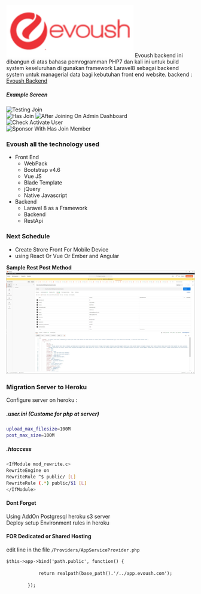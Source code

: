 <img src="https://raw.githubusercontent.com/codesyariah122/bahan-evoush/4d2ea5ca618f3dd8c1bd3be7e9f172d3664ba67e/images/logo/evoush_logo_header.svg"/>
Evoush backend ini dibangun di atas bahasa pemrogramman PHP7 dan kali ini untuk build system keseluruhan di gunakan framework Laravel8 sebagai backend system untuk managerial data bagi kebutuhan front end website.  
backend : <a href="https://app.evoush.com">Evoush Backend</a>  

##### Example Screen  
![Testing Join]('https://raw.githubusercontent.com/evoush-products/evoush-backend/master/screen_example/testing_join.jpg')  
![Has Join]('https://raw.githubusercontent.com/evoush-products/evoush-backend/master/screen_example/has_join.jpg')
![After Joining On Admin Dashboard]('https://raw.githubusercontent.com/evoush-products/evoush-backend/master/screen_example/after_joining.jpg')  
![Check Activate User]('https://raw.githubusercontent.com/evoush-products/evoush-backend/master/screen_example/check_activate_user.jpg')  
![Sponsor With Has Join Member]('https://raw.githubusercontent.com/evoush-products/evoush-backend/master/screen_example/sponsor_with_has_join_member.jpg')  

### Evoush all the technology used
* Front End
    - WebPack
    - Bootstrap v4.6
    - Vue JS
    - Blade Template
    - jQuery
    - Native Javascript
* Backend 
    - Laravel 8 as a Framework
    - Backend
    - RestApi

### Next Schedule
* Create Strore Front For Mobile Device
* using React Or Vue Or Ember and Angular


**Sample Rest Post Method**  
<img src="https://raw.githubusercontent.com/codesyariah122/evoush-website/master/sample_post_method_api.jpg">




### Migration Server to Heroku  

Configure server on heroku : 

##### .user.ini (Custome for php at server)  
```bash
upload_max_filesize=100M
post_max_size=100M
```

##### .htaccess  

```bash
<IfModule mod_rewrite.c>
RewriteEngine on
RewriteRule ^$ public/ [L]
RewriteRule (.*) public/$1 [L]
</IfModule>
```

#### Dont Forget  

Using AddOn Postgresql heroku s3 server  
Deploy setup Environment rules in heroku


#### FOR Dedicated or Shared Hosting  
edit line in the file ```/Providers/AppServiceProvider.php```  

```
$this->app->bind('path.public', function() {

            return realpath(base_path().'/../app.evoush.com');

        });
```